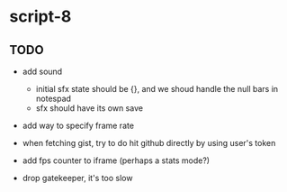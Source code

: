 # script-8

## TODO
- add sound
  - initial sfx state should be {}, and we shoud handle the null bars in notespad
  - sfx should have its own save

- add way to specify frame rate
- when fetching gist, try to do hit github directly by using user's token
- add fps counter to iframe (perhaps a stats mode?)
- drop gatekeeper, it's too slow
